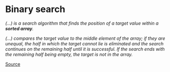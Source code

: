 # Binary search

_(...) is a search algorithm that finds the position of a target value within a **sorted array**._

_(...) compares the target value to the middle element of the array; if they are unequal, the half in which the target cannot lie is eliminated and the search continues on the remaining half until it is successful. If the search ends with the remaining half being empty, the target is not in the array._

[Source](https://en.wikipedia.org/wiki/Binary_search_algorithm)
